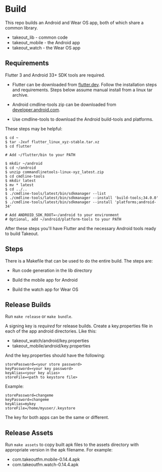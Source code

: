 # Build

This repo builds an Android and Wear OS app, both of which share a common
library.

* takeout_lib - common code
* takeout_mobile - the Android app
* takeout_watch - the Wear OS app

## Requirements

Flutter 3 and Android 33+ SDK tools are required.

* Flutter can be downloaded from [flutter.dev](https://flutter.dev). Follow the
  installation steps and requirements. Steps below assume manual install from a
  linux tar archive.

* Android cmdline-tools zip can be downloaded from
  [developer.android.com](https://developer.android.com/studio).

* Use cmdline-tools to download the Android build-tools and platforms.

These steps may be helpful:

	$ cd ~
    $ tar -Jxvf flutter_linux_xyz-stable.tar.xz
	$ cd flutter

	# Add ~/flutter/bin to your PATH

    $ mkdir ~/android
    $ cd ~/android
    $ unzip commandlinetools-linux-xyz_latest.zip
	$ cd cmdline-tools
    $ mkdir latest
    $ mv * latest
	$ cd ../..
    $ ./cmdline-tools/latest/bin/sdkmanager --list
    $ ./cmdline-tools/latest/bin/sdkmanager --install 'build-tools;34.0.0'
    $ ./cmdline-tools/latest/bin/sdkmanager --install 'platforms;android-34'

	# Add ANDROID_SDK_ROOT=~/android to your environment
	# Optional, add ~/android/platform-tools to your PATH

After these steps you'll have Flutter and the necessary Android tools ready to
build Takeout.

## Steps

There is a Makefile that can be used to do the entire build. The steps are:

* Run code generation in the lib directory

* Build the mobile app for Android

* Build the watch app for Wear OS

## Release Builds

Run ``make release`` or ``make bundle``.

A signing key is *required* for release builds. Create a key.properties file in
each of the app android directories. Like this:

* takeout_watch/android/key.properties
* takeout_mobile/android/key.properties

And the key.properties should have the following:

    storePassword=<your store password>
    keyPassword=<your key password>
    keyAlias=<your key alias>
    storeFile=<path to keystore file>

Example:

    storePassword=changeme
    keyPassword=changeme
    keyAlias=mykey
    storeFile=/home/myuser/.keystore

The key for both apps can be the same or different.

## Release Assets

Run ``make assets`` to copy built apk files to the assets directory with
appropriate version in the apk filename. For example:

* com.takeoutfm.mobile-0.14.4.apk
* com.takeoutfm.watch-0.14.4.apk
